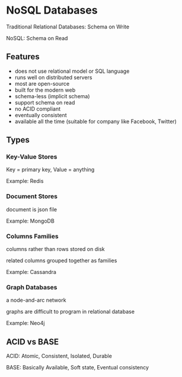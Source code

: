 # NoSQL Databases

Traditional Relational Databases: Schema on Write

NoSQL: Schema on Read

## Features

- does not use relational model or SQL language
- runs well on distributed servers
- most are open-source
- built for the modern web
- schema-less (implicit schema)
- support schema on read
- no ACID compliant
- eventually consistent
- available all the time (suitable for company like Facebook, Twitter)

## Types

### Key-Value Stores

Key = primary key, Value = anything

Example: Redis

### Document Stores

document is json file

Example: MongoDB

### Columns Families

columns rather than rows stored on disk

related columns grouped together as families

Example: Cassandra

### Graph Databases

a node-and-arc network

graphs are difficult to program in relational database

Example: Neo4j

## ACID vs BASE

ACID: Atomic, Consistent, Isolated, Durable

BASE: Basically Available, Soft state, Eventual consistency